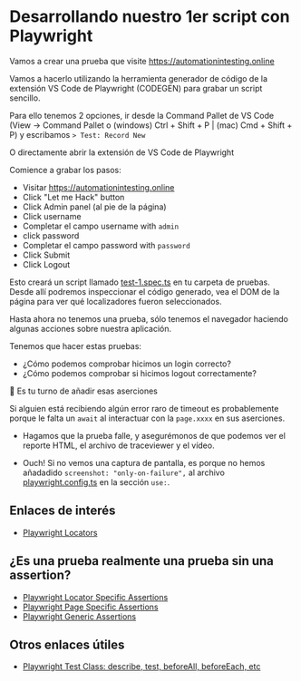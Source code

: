 # Desarrollando nuestro 1er script con Playwright

Vamos a crear una prueba que visite <https://automationintesting.online>

Vamos a hacerlo utilizando la herramienta generador de código de la extensión VS Code de Playwright (CODEGEN) para grabar un script sencillo.

Para ello tenemos 2 opciones, ir desde la Command Pallet de VS Code (View -> Command Pallet o (windows) Ctrl + Shift + P | (mac) Cmd + Shift + P) y escribamos `> Test: Record New`

O directamente abrir la extensión de VS Code de Playwright

Comience a grabar los pasos:

* Visitar <https://automationintesting.online>
* Click "Let me Hack" button
* Click Admin panel (al pie de la página)
* Click username
* Completar el campo username with `admin`
* click password
* Completar el campo password with `password`
* Click Submit
* Click Logout

Esto creará un script llamado [test-1.spec.ts](./tests/test-1.spec.ts) en tu carpeta de pruebas. Desde allí podremos inspeccionar el código generado, vea el DOM de la página para ver qué localizadores fueron seleccionados.

Hasta ahora no tenemos una prueba, sólo tenemos el navegador haciendo algunas acciones sobre nuestra aplicación.

Tenemos que hacer estas pruebas:

- ¿Cómo podemos comprobar hicimos un login correcto?
- ¿Cómo podemos comprobar si hicimos logout correctamente?

🔨 Es tu turno de añadir esas aserciones 

Si alguien está recibiendo algún error raro de timeout es probablemente porque le falta un `await` al interactuar con la `page.xxxx` en sus aserciones.

* Hagamos que la prueba falle, y asegurémonos de que podemos ver el reporte HTML, el archivo de traceviewer y el vídeo.

* Ouch! Si no vemos una captura de pantalla, es porque no hemos añadadido `screenshot: "only-on-failure",` al archivo [playwright.config.ts](./playwright.config.ts) en la sección `use:`.

## Enlaces de interés

* [Playwright Locators](https://playwright.dev/docs/api/class-locator)

## ¿Es una prueba realmente una prueba sin una assertion?

* [Playwright Locator Specific Assertions](https://playwright.dev/docs/api/class-locatorassertions)
* [Playwright Page Specific Assertions](https://playwright.dev/docs/api/class-pageassertions)
* [Playwright Generic Assertions](https://playwright.dev/docs/api/class-genericassertions)

## Otros enlaces útiles

* [Playwright Test Class: describe, test, beforeAll, beforeEach, etc](https://playwright.dev/docs/api/class-test)
